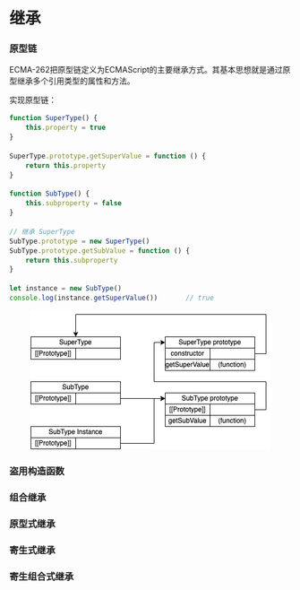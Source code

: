 # 继承

### 原型链

ECMA-262把原型链定义为ECMAScript的主要继承方式。其基本思想就是通过原型继承多个引用类型的属性和方法。

实现原型链：

```javascript
function SuperType() {
    this.property = true
}

SuperType.prototype.getSuperValue = function () {
    return this.property
}

function SubType() {
    this.subproperty = false
}

// 继承 SuperType
SubType.prototype = new SuperType()
SubType.prototype.getSubValue = function () {
    return this.subproperty
}

let instance = new SubType()
console.log(instance.getSuperValue())       // true
```


<div align=center><img src="../images/inheritance/inheritance-1.png" alt="inheritance-1"></div>

### 盗用构造函数

### 组合继承

### 原型式继承

### 寄生式继承

### 寄生组合式继承